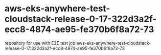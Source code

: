 # aws-eks-anywhere-test-cloudstack-release-0-17-322d3a2f-ecc8-4874-ae95-fe370b6f8a72-73
repository for use with E2E test job aws-eks-anywhere-test-cloudstack-release-0-17:322d3a2f-ecc8-4874-ae95-fe370b6f8a72-73
